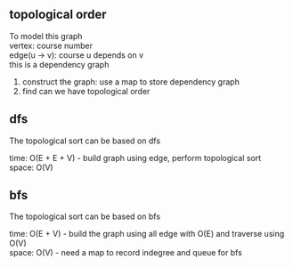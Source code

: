 ## topological order
To model this graph<br>
vertex: course number<br>
edge(u -> v): course u depends on v<br>
this is a dependency graph<br>
1. construct the graph: use a map to store dependency graph
2. find can we have topological order

## dfs
The topological sort can be based on dfs

time: O(E + E + V) - build graph using edge, perform topological sort<br>
space: O(V)

## bfs
The topological sort can be based on bfs

time: O(E + V) - build the graph using all edge with O(E) and traverse using O(V)<br>
space: O(V) - need a map to record indegree and queue for bfs
